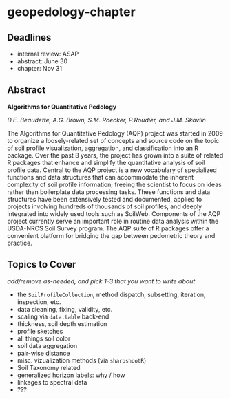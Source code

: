 # geopedology-chapter

## Deadlines
 * internal review: ASAP
 * abstract: June 30
 * chapter: Nov 31

## Abstract


**Algorithms for Quantitative Pedology**

*D.E. Beaudette, A.G. Brown, S.M. Roecker, P.Roudier, and J.M. Skovlin*

The Algorithms for Quantitative Pedology (AQP) project was started in 2009 to organize a loosely-related set of concepts and source code on the topic of soil profile visualization, aggregation, and classification into an R package. Over the past 8 years, the project has grown into a suite of related R packages that enhance and simplify the quantitative analysis of soil profile data. Central to the AQP project is a new vocabulary of specialized functions and data structures that can accommodate the inherent complexity of soil profile information; freeing the scientist to focus on ideas rather than boilerplate data processing tasks. These functions and data structures have been extensively tested and documented, applied to projects involving hundreds of thousands of soil profiles, and deeply integrated into widely used tools such as SoilWeb. Components of the AQP project currently serve an important role in routine data analysis within the USDA-NRCS Soil Survey program. The AQP suite of R packages offer a convenient platform for bridging the gap between pedometric theory and practice.




## Topics to Cover
*add/remove as-needed, and pick 1-3 that you want to write about*

 * the `SoilProfileCollection`, method dispatch, subsetting, iteration, inspection, etc.
 * data cleaning, fixing, validity, etc.
 * scaling via `data.table` back-end
 * thickness, soil depth estimation
 * profile sketches
 * all things soil color
 * soil data aggregation
 * pair-wise distance
 * misc. vizualization methods (via `sharpshootR`)
 * Soil Taxonomy related
 * generalized horizon labels: why / how
 * linkages to spectral data
 * ???
